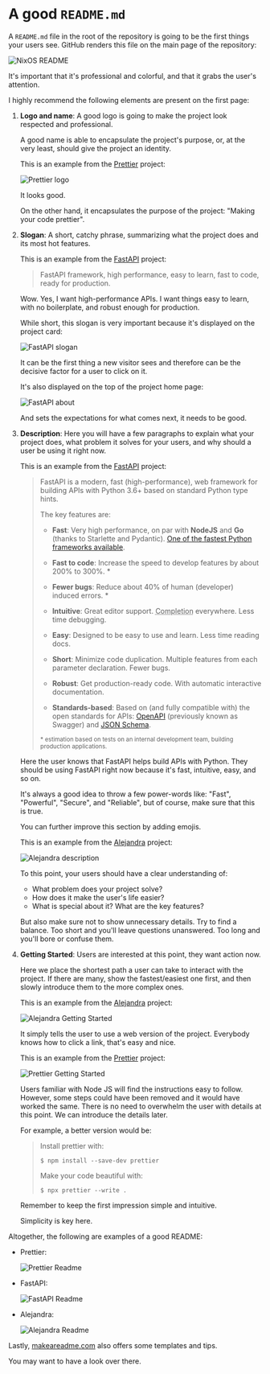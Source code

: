 # A good `README.md`

A `README.md` file in the root of the repository
is going to be the first things your users see.
GitHub renders this file on the main page of the repository:

![NixOS README](./nixos-readme.png)

It's important that it's professional and colorful, and that it grabs the user's attention.

I highly recommend the following elements
are present on the first page:

1. **Logo and name**:
   A good logo is going to make the project look respected
   and professional.

   A good name is able to encapsulate the project's purpose,
   or, at the very least, should give the project an identity.

   This is an example from the
   [Prettier](https://github.com/prettier/prettier)
   project:

   ![Prettier logo](./prettier-logo.svg)

   It looks good.

   On the other hand, it encapsulates the purpose of the project:
   "Making your code prettier".

1. **Slogan**:
   A short, catchy phrase,
   summarizing what the project does and its most hot features.

   This is an example from the
   [FastAPI](https://github.com/tiangolo/fastapi)
   project:

   > FastAPI framework, high performance, easy to learn, fast to code, ready for production.

   Wow. Yes, I want high-performance APIs.
   I want things easy to learn,
   with no boilerplate,
   and robust enough for production.

   While short,
   this slogan is very important
   because it's displayed on the project card:

   ![FastAPI slogan](./fastapi-slogan.png)

   It can be the first thing a new visitor sees
   and therefore can be the decisive factor
   for a user to click on it.

   It's also displayed on the top of the project home page:

   ![FastAPI about](./fast-api-about.png)

   And sets the expectations for what comes next,
   it needs to be good.

1. **Description**:
   Here you will have a few paragraphs to
   explain what your project does,
   what problem it solves for your users,
   and why should a user be using it right now.

   This is an example from the
   [FastAPI](https://github.com/tiangolo/fastapi)
   project:

   > FastAPI is a modern, fast (high-performance),
   > web framework for building APIs with Python 3.6+
   > based on standard Python type hints.
   >
   > The key features are:
   >
   > - **Fast**: Very high performance, on par with **NodeJS** and **Go** (thanks to Starlette and Pydantic). [One of the fastest Python frameworks available](#performance).
   >
   > - **Fast to code**: Increase the speed to develop features by about 200% to 300%. \*
   > - **Fewer bugs**: Reduce about 40% of human (developer) induced errors. \*
   > - **Intuitive**: Great editor support. <abbr title="also known as auto-complete, autocompletion, IntelliSense">Completion</abbr> everywhere. Less time debugging.
   > - **Easy**: Designed to be easy to use and learn. Less time reading docs.
   > - **Short**: Minimize code duplication. Multiple features from each parameter declaration. Fewer bugs.
   > - **Robust**: Get production-ready code. With automatic interactive documentation.
   > - **Standards-based**: Based on (and fully compatible with) the open standards for APIs: <a href="https://github.com/OAI/OpenAPI-Specification" class="external-link" target="_blank">OpenAPI</a> (previously known as Swagger) and <a href="https://json-schema.org/" class="external-link" target="_blank">JSON Schema</a>.
   >
   > <small>\* estimation based on tests on an internal development team, building production applications.</small>

   Here the user knows that FastAPI helps build APIs with Python.
   They should be using FastAPI right now
   because it's fast, intuitive, easy, and so on.

   It's always a good idea to throw a few power-words like: "Fast", "Powerful", "Secure", and "Reliable",
   but of course, make sure that this is true.

   You can further improve this section by adding emojis.

   This is an example from the
   [Alejandra](https://github.com/kamadorueda/alejandra)
   project:

   ![Alejandra description](./alejandra-description.png)

   To this point, your users should have a clear understanding of:

   - What problem does your project solve?
   - How does it make the user's life easier?
   - What is special about it? What are the key features?

   But also make sure not to show unnecessary details.
   Try to find a balance.
   Too short and you'll leave questions unanswered.
   Too long and you'll bore or confuse them.

1. **Getting Started**:
   Users are interested at this point,
   they want action now.

   Here we place the shortest path a user can take
   to interact with the project.
   If there are many, show the fastest/easiest one first,
   and then slowly introduce them to the more complex ones.

   This is an example from the
   [Alejandra](https://github.com/kamadorueda/alejandra)
   project:

   ![Alejandra Getting Started](./alejandra-getting-started.png)

   It simply tells the user to use a web version of the project.
   Everybody knows how to click a link, that's easy and nice.

   This is an example from the
   [Prettier](https://github.com/prettier/prettier)
   project:

   ![Prettier Getting Started](./prettier-getting-started.png)

   Users familiar with Node JS
   will find the instructions easy to follow.
   However,
   some steps could have been removed
   and it would have worked the same.
   There is no need to overwhelm the user with details at this point.
   We can introduce the details later.

   For example, a better version would be:

   > Install prettier with:
   >
   > `$ npm install --save-dev prettier`
   >
   > Make your code beautiful with:
   >
   > `$ npx prettier --write .`

   Remember to keep the first impression simple and intuitive.

   Simplicity is key here.

Altogether, the following are examples of a good README:

- Prettier:

  ![Prettier Readme](./prettier-readme.png)

- FastAPI:

  ![FastAPI Readme](./fast-api-readme.png)

- Alejandra:

  ![Alejandra Readme](./alejandra-readme.png)

Lastly,
[makeareadme.com](https://www.makeareadme.com/) also offers some templates and tips.

You may want to have a look over there.

